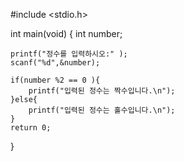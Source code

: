 #include <stdio.h>

int main(void)
{
    int number;

    printf("정수를 입력하시오:" );
    scanf("%d",&number);

    if(number %2 == 0 ){
        printf("입력된 정수는 짝수입니다.\n");
    }else{
        printf("입력된 정수는 홀수입니다.\n");
    }
    return 0;

}

